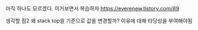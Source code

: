 아직 하나도 모르겠다. 이거보면서 복습하자
https://everenew.tistory.com/89

생각할 점2
왜 stack top을 기준으로 값을 변경할까? 이유에 대해 타당성을 부여해야됨

